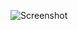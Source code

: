 ![Screenshot](https://raw.githubusercontent.com/Cryakl/Ultimate-RAT-Collection/refs/heads/main/SpyNet/Spy-Net%20v2.7%20J-M%20SE/Screenshot.png)
